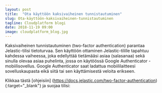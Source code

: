 ```yaml
---
layout: post
title:  "Ota käyttöön kaksivaiheinen tunnistautuminen"
slug: Ota-käyttöön-kaksivaiheinen-tunnistautuminen
tagline: Cloudplatform blogi
date: 2018-11-19 09:00
image: cloudplatform_blog.jpg
---
```



Kaksivaiheinen tunnistautuminen (two-factor authentication) parantaa Jelastic-tilisi tietoturvaa. Sen käyttöön ottaminen 
Jelastic-tilille tapahtuu kahdessa vaiheessa, joka  edellyttää tietämääsi asiaa (salasanaa) sekä sinulla olevaa asiaa 
puhelinta, jossa  on  käytöössä  Google Authenticator -mobiilisovellus. 
Google Authenticator saat ladattua mobiililaitteesi sovelluskaupasta eikä siitä tai sen käyttämisestä veloita erikseen.

Klikkaa tästä [ohjeisiin] (https://docs.jelastic.com/two-factor-authentication) {:target="_blank"} ja suojaa tilisi:


